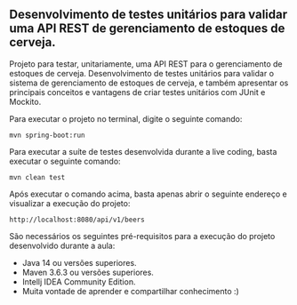 <h2>Desenvolvimento de testes unitários para validar uma API REST de gerenciamento de estoques de cerveja.</h2>

Projeto para testar, unitariamente, uma API REST para o gerenciamento de estoques de cerveja. Desenvolvimento de  testes unitários para validar o sistema de gerenciamento de estoques de cerveja, e também apresentar os principais conceitos e vantagens de criar testes unitários com JUnit e Mockito. 

Para executar o projeto no terminal, digite o seguinte comando:

```shell script
mvn spring-boot:run 
```

Para executar a suíte de testes desenvolvida durante a live coding, basta executar o seguinte comando:

```shell script
mvn clean test
```

Após executar o comando acima, basta apenas abrir o seguinte endereço e visualizar a execução do projeto:

```
http://localhost:8080/api/v1/beers
```

São necessários os seguintes pré-requisitos para a execução do projeto desenvolvido durante a aula:

* Java 14 ou versões superiores.
* Maven 3.6.3 ou versões superiores.
* Intellj IDEA Community Edition.
* Muita vontade de aprender e compartilhar conhecimento :)

